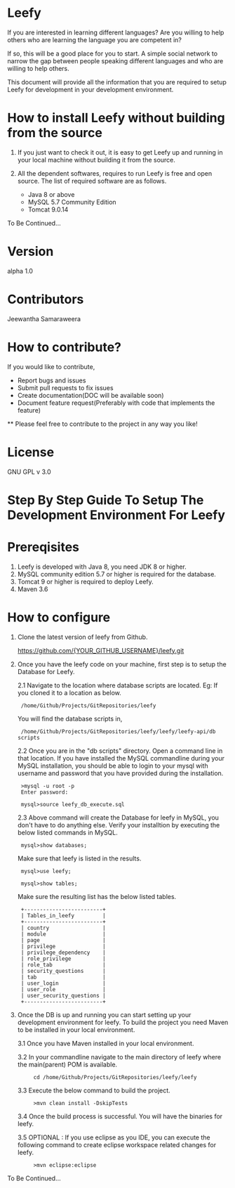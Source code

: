 
Leefy
=====

If you are interested in learning different languages?
Are you willing to help others who are learning the language you are competent in?

If so, this will be a good place for you to start. A simple social network to narrow the gap between people speaking different languages and who are willing to help others.

This document will provide all the information that you are required to setup Leefy for development in your development environment.

How to install Leefy without building from the source
======================================================
1. If you just want to check it out, it is easy to get Leefy up and running in your local machine without building it from the source.

2. All the dependent softwares, requires to run Leefy is free and open source. The list of required software are as follows.
    * Java 8 or above
    * MySQL 5.7 Community Edition
    * Tomcat 9.0.14

To Be Continued...

Version
=====
alpha 1.0

Contributors
=====
Jeewantha Samaraweera

How to contribute?
==================
If you would like to contribute,
* Report bugs and issues
* Submit pull requests to fix issues
* Create documentation(DOC will be available soon)
* Document feature request(Preferably with code that implements the feature)

** Please feel free to contribute to the project in any way you like!

License
=======
GNU GPL v 3.0

Step By Step Guide To Setup The Development Environment For Leefy
=================================================================

Prereqisites
============
1. Leefy is developed with Java 8, you need JDK 8 or higher.
2. MySQL community edition 5.7 or higher is required for the database.
3. Tomcat 9 or higher is required to deploy Leefy.
4. Maven 3.6
 
How to configure
================
1. Clone the latest version of leefy from Github.
	
	https://github.com/{YOUR_GITHUB_USERNAME}/leefy.git

2. Once you have the leefy code on your machine, first step is to setup the Database for Leefy.
	
	2.1 Navigate to the location where database scripts are located.
		Eg: If you cloned it to a location as below.
	
		/home/Github/Projects/GitRepositories/leefy

	You will find the database scripts in,
		
		/home/Github/Projects/GitRepositories/leefy/leefy/leefy-api/db scripts

	2.2 Once you are in the "db scripts" directory. Open a command line in that location. If you have installed the MySQL
	commandline during your MySQL installation, you should be able to login to your mysql with username and password that
	you have provided during the installation.
	
	    >mysql -u root -p
	    Enter password:
	    
	    mysql>source leefy_db_execute.sql
	
	2.3 Above command will create the Database for leefy in MySQL, you don't have to do anything else. Verify your installtion 
	by executing the below listed commands in MySQL.
	    
	    mysql>show databases;
	    
	Make sure that leefy is listed in the results.
	
	    mysql>use leefy;
	    
	    mysql>show tables;
	
	Make sure the resulting list has the below listed tables.
	
	    +-------------------------+
        | Tables_in_leefy         |
        +-------------------------+
        | country                 |
        | module                  |
        | page                    |
        | privilege               |
        | privilege_dependency    |
        | role_privilege          |
        | role_tab                |
        | security_questions      |
        | tab                     |
        | user_login              |
        | user_role               |
        | user_security_questions |
        +-------------------------+
        
3. Once the DB is up and running you can start setting up your development environment for leefy. To build the project you
need Maven to be installed in your local environment.
    
    3.1 Once you have Maven installed in your local environment.
    
    3.2 In your commandline navigate to the main directory of leefy where the main(parent) POM is available.
    
            cd /home/Github/Projects/GitRepositories/leefy/leefy
    
    3.3 Execute the below command to build the project.
            
            >mvn clean install -DskipTests
            
    3.4 Once the build process is successful. You will have the binaries for leefy.
    
    3.5 OPTIONAL : If you use eclipse as you IDE, you can execute the following command to create eclipse workspace 
    related changes for leefy.
    
            >mvn eclipse:eclipse
            
            
    
To Be Continued...
